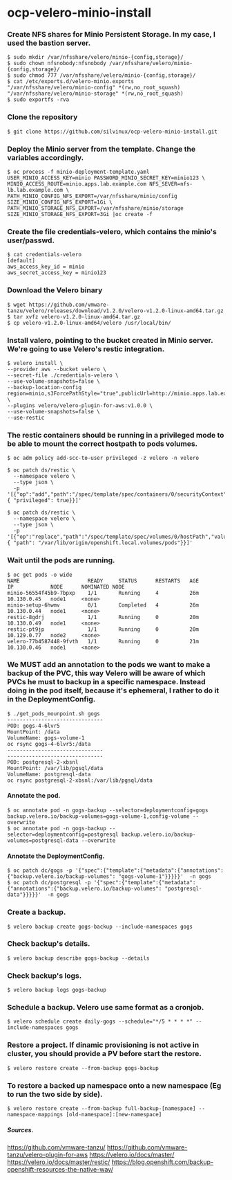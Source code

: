 # ocp-velero-minio-install
### Create NFS shares for Minio Persistent Storage. In my case, I used the bastion server.
```
$ sudo mkdir /var/nfsshare/velero/minio-{config,storage}/
$ sudo chown nfsnobody:nfsnobody /var/nfsshare/velero/minio-{config,storage}/
$ sudo chmod 777 /var/nfsshare/velero/minio-{config,storage}/
$ cat /etc/exports.d/velero-minio.exports
"/var/nfsshare/velero/minio-config" *(rw,no_root_squash)
"/var/nfsshare/velero/minio-storage" *(rw,no_root_squash)
$ sudo exportfs -rva
```

### Clone the repository
```
$ git clone https://github.com/silvinux/ocp-velero-minio-install.git
```

### Deploy the Minio server from the template. Change the variables accordingly.
```
$ oc process -f minio-deployment-template.yaml USER_MINIO_ACCESS_KEY=minio PASSWORD_MINIO_SECRET_KEY=minio123 \ 
MINIO_ACCESS_ROUTE=minio.apps.lab.example.com NFS_SEVER=nfs-lb.lab.example.com \
PATH_MINIO_CONFIG_NFS_EXPORT=/var/nfsshare/minio/config SIZE_MINIO_CONFIG_NFS_EXPORT=1Gi \
PATH_MINIO_STORAGE_NFS_EXPORT=/var/nfsshare/minio/storage SIZE_MINIO_STORAGE_NFS_EXPORT=3Gi |oc create -f 
```


### Create the file credentials-velero, which contains the minio's user/passwd.
```
$ cat credentials-velero
[default]
aws_access_key_id = minio
aws_secret_access_key = minio123
```

### Download the Velero binary
```
$ wget https://github.com/vmware-tanzu/velero/releases/download/v1.2.0/velero-v1.2.0-linux-amd64.tar.gz
$ tar xvfz velero-v1.2.0-linux-amd64.tar.gz
$ cp velero-v1.2.0-linux-amd64/velero /usr/local/bin/
```

### Install valero, pointing to the bucket created in Minio server. We're going to use Velero's restic integration.
```
$ velero install \
--provider aws --bucket velero \
--secret-file ./credentials-velero \
--use-volume-snapshots=false \
--backup-location-config region=minio,s3ForcePathStyle="true",publicUrl=http://minio.apps.lab.example.com,s3Url=http://minio.velero.svc:9000 \
--plugins velero/velero-plugin-for-aws:v1.0.0 \
--use-volume-snapshots=false \
--use-restic
```

### The restic containers should be running in a privileged mode to be able to mount the correct hostpath to pods volumes.

```
$ oc adm policy add-scc-to-user privileged -z velero -n velero

$ oc patch ds/restic \
  --namespace velero \
  --type json \
  -p '[{"op":"add","path":"/spec/template/spec/containers/0/securityContext","value": { "privileged": true}}]'

$ oc patch ds/restic \
  --namespace velero \
  --type json \
  -p '[{"op":"replace","path":"/spec/template/spec/volumes/0/hostPath","value": { "path": "/var/lib/origin/openshift.local.volumes/pods"}}]'
```

### Wait until the pods are running.
```
$ oc get pods -o wide
NAME                      READY     STATUS      RESTARTS   AGE       IP            NODE      NOMINATED NODE
minio-56554f45b9-7bpxp    1/1       Running     4          26m       10.130.0.45   node1     <none>
minio-setup-6hwmv         0/1       Completed   4          26m       10.130.0.44   node1     <none>
restic-8gdrj              1/1       Running     0          20m       10.130.0.49   node1     <none>
restic-pt9jp              1/1       Running     0          20m       10.129.0.77   node2     <none>
velero-77b4587448-9fvth   1/1       Running     0          21m       10.130.0.46   node1     <none>
```

### We MUST add an annotation to the pods we want to make a backup of the PVC, this way Velero will be aware of which PVCs he must to backup in a specific namespace. Instead doing in the pod itself, because it's ephemeral, I rather to do it in the DeploymentConfig.

```
$ ./get_pods_mounpoint.sh gogs
-------------------------------
POD: gogs-4-6lvr5
MountPoint: /data
VolumeName: gogs-volume-1
oc rsync gogs-4-6lvr5:/data
-------------------------------
-------------------------------
POD: postgresql-2-xbsnl
MountPoint: /var/lib/pgsql/data
VolumeName: postgresql-data
oc rsync postgresql-2-xbsnl:/var/lib/pgsql/data
```

#### Annotate the pod. 
```
$ oc annotate pod -n gogs-backup --selector=deploymentconfig=gogs backup.velero.io/backup-volumes=gogs-volume-1,config-volume --overwrite
$ oc annotate pod -n gogs-backup --selector=deploymentconfig=postgresql backup.velero.io/backup-volumes=postgresql-data --overwrite
```

#### Annotate the DeploymentConfig. 
```
$ oc patch dc/gogs -p '{"spec":{"template":{"metadata":{"annotations":{"backup.velero.io/backup-volumes": "gogs-volume-1"}}}}}'  -n gogs
$ oc patch dc/postgresql -p '{"spec":{"template":{"metadata":{"annotations":{"backup.velero.io/backup-volumes": "postgresql-data"}}}}}'  -n gogs
```


### Create a backup.
```
$ velero backup create gogs-backup --include-namespaces gogs
```

### Check backup's details.
```
$ velero backup describe gogs-backup --details
```

### Check backup's logs.
```
$ velero backup logs gogs-backup
```

### Schedule a backup. Velero use same format as a cronjob.
```
$ velero schedule create daily-gogs --schedule="*/5 * * * *" --include-namespaces gogs
```

### Restore a project. If dinamic provisioning is not active in cluster, you should provide a PV before start the restore.
```
$ velero restore create --from-backup gogs-backup
```

### To restore a backed up namespace onto a new namespace (Eg to run the two side by side).
```
$ velero restore create --from-backup full-backup-[namespace] --namespace-mappings [old-namespace]:[new-namespace]
```

##### Sources.
https://github.com/vmware-tanzu/
https://github.com/vmware-tanzu/velero-plugin-for-aws
https://velero.io/docs/master/
https://velero.io/docs/master/restic/
https://blog.openshift.com/backup-openshift-resources-the-native-way/
